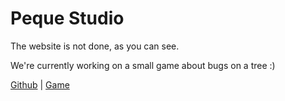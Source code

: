 # Peque Studio

The website is not done, as you can see.

We're currently working on a small game about bugs on a tree :)

[Github](https://github.com/peque-studio) | [Game](https://dragoncore-game.web.app/)
